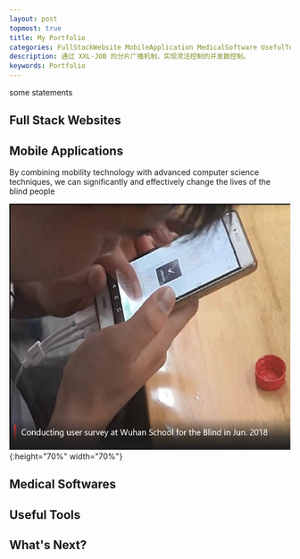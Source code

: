 ```yaml
---
layout: post
topmost: true
title: My Portfolio
categories: FullStackWebsite MobileApplication MedicalSoftware UsefulTool
description: 通过 XXL-JOB 的分片广播机制，实现灵活控制的并发数控制。
keywords: Portfolio
---
```


some statements

## Full Stack Websites

## Mobile Applications

By combining mobility technology with advanced computer science techniques, we can significantly and effectively change the lives of the blind people

![@2x](/images/posts/portfolio/mobile-applications.png){:height="70%" width="70%"}

## Medical Softwares

## Useful Tools

## What's Next?